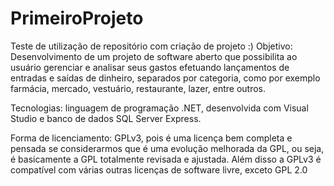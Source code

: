 # PrimeiroProjeto
Teste de utilização de repositório com criação de projeto :)
Objetivo: Desenvolvimento de um projeto de software aberto que possibilita ao usuário gerenciar e analisar seus gastos efetuando lançamentos de entradas e saídas de dinheiro, separados por categoria, como por exemplo farmácia, mercado, vestuário, restaurante, lazer, entre outros.

Tecnologias: linguagem de programação .NET, desenvolvida com Visual Studio e banco de dados SQL Server Express.

Forma de licenciamento: GPLv3, pois é uma licença bem completa e pensada se considerarmos que é uma evolução melhorada da GPL, ou seja, é basicamente a GPL totalmente revisada e ajustada. Além disso a GPLv3 é compatível com várias outras licenças de software livre, exceto GPL 2.0 

